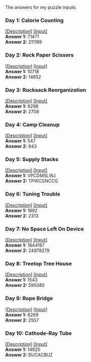 The answers for my puzzle inputs.

### Day 1: Calorie Counting
[[Description]](https://adventofcode.com/2022/day/1) [[Input]](inputs/input01.txt)  
**Answer 1:** 71471  
**Answer 2:** 211189  

### Day 2: Rock Paper Scissors
[[Description]](https://adventofcode.com/2022/day/2) [[Input]](inputs/input02.txt)  
**Answer 1:** 10718  
**Answer 2:** 14652  

### Day 3: Rucksack Reorganization
[[Description]](https://adventofcode.com/2022/day/3) [[Input]](inputs/input03.txt)  
**Answer 1:** 8298  
**Answer 2:** 2708  

### Day 4: Camp Cleanup
[[Description]](https://adventofcode.com/2022/day/4) [[Input]](inputs/input04.txt)  
**Answer 1:** 547  
**Answer 2:** 843  

### Day 5: Supply Stacks
[[Description]](https://adventofcode.com/2022/day/5) [[Input]](inputs/input05.txt)  
**Answer 1:** VPCDMSLWJ  
**Answer 2:** TPWCGNCCG  

### Day 6: Tuning Trouble
[[Description]](https://adventofcode.com/2022/day/6) [[Input]](inputs/input06.txt)  
**Answer 1:** 1892  
**Answer 2:** 2313  

### Day 7: No Space Left On Device
[[Description]](https://adventofcode.com/2022/day/7) [[Input]](inputs/input07.txt)  
**Answer 1:** 1844187  
**Answer 2:** 24978279  

### Day 8: Treetop Tree House
[[Description]](https://adventofcode.com/2022/day/8) [[Input]](inputs/input08.txt)  
**Answer 1:** 1543  
**Answer 2:** 595080  

### Day 9: Rope Bridge
[[Description]](https://adventofcode.com/2022/day/9) [[Input]](inputs/input09.txt)  
**Answer 1:** 6269  
**Answer 2:** 2557  

### Day 10: Cathode-Ray Tube
[[Description]](https://adventofcode.com/2022/day/10) [[Input]](inputs/input10.txt)  
**Answer 1:** 14920  
**Answer 2:** BUCACBUZ  

